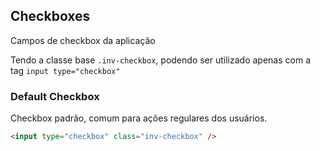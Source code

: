 ## Checkboxes
Campos de checkbox da aplicação

Tendo a classe base `.inv-checkbox`, podendo ser utilizado apenas com a tag `input type="checkbox"`

### Default Checkbox
Checkbox padrão, comum para ações regulares dos usuários.

``` html
<input type="checkbox" class="inv-checkbox" />
```
